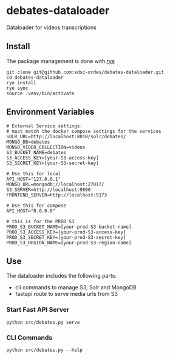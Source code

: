 # debates-dataloader

Dataloader for videos transcriptions

## Install

The package management is done with [rye](https://rye.astral.sh/)

```
git clone git@github.com:sdsc-ordes/debates-dataloader.git
cd debates-dataloader
rye install
rye sync
source .venv/bin/activate
```

## Environment Variables

```
# External Service settings:
# must match the docker compose settings for the services
SOLR_URL=http://localhost:8010/solr/debates/
MONGO_DB=debates
MONGO_VIDEO_COLLECTION=videos
S3_BUCKET_NAME=debates
S3_ACCESS_KEY=[your-S3-access-key]
S3_SECRET_KEY=[your-S3-secret-key]

# Use this for local
API_HOST="127.0.0.1"
MONGO_URL=mongodb://localhost:27017/
S3_SERVER=http://localhost:9000
FRONTEND_SERVER=http://localhost:5173

# Use this for compose
API_HOST="0.0.0.0"

# this is for the PROD S3
PROD_S3_BUCKET_NAME=[your-prod-S3-bucket-name]
PROD_S3_ACCESS_KEY=[your-prod-S3-access-key]
PROD_S3_SECRET_KEY=[your-prod-S3-secret-key]
PROD_S3_REGION_NAME=[your-prod-S3-region-name]
```

## Use

The dataloader includes the following parts:

- cli commands to manage S3, Solr and MongoDB
- fastapi route to serve media urls from S3


### Start Fast API Server

```
python src/debates.py serve
```

### CLI Commands

```
python src/debates.py --help
```
